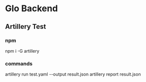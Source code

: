 # Glo Backend

## Artillery Test

### npm

npm i -G artillery

### commands

artillery run test.yaml --output result.json
artillery report result.json
